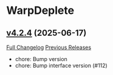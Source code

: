 # WarpDeplete

## [v4.2.4](https://github.com/happenslol/WarpDeplete/tree/v4.2.4) (2025-06-17)
[Full Changelog](https://github.com/happenslol/WarpDeplete/compare/v4.2.3...v4.2.4) [Previous Releases](https://github.com/happenslol/WarpDeplete/releases)

- chore: Bump version  
- chore: Bump interface version (#112)  
